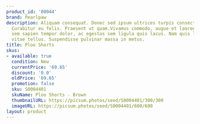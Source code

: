 ```yaml
---
product_id: '00044'
brand: Pearlpaw
description: Aliquam consequat. Donec sed ipsum ultrices turpis consectetuer imperdiet.
  Curabitur eu felis. Praesent ut quam.Vivamus commodo, augue et laoreet euismod,
  sem sapien tempor dolor, ac egestas sem ligula quis lacus. Nam quis lacus. Pellentesque
  vitae tellus. Suspendisse pulvinar massa in metus.
title: Ploo Shorts
skus:
- available: true
  condition: New
  currentPrice: '69.65'
  discount: '0.0'
  oldPrice: '69.65'
  promotion: false
  sku: S0004401
  skuName: Ploo Shorts - Brown
  thumbnailURL: https://picsum.photos/seed/S0004401/300/300
  imageURL: https://picsum.photos/seed/S0004401/600/600
layout: product
---
```


